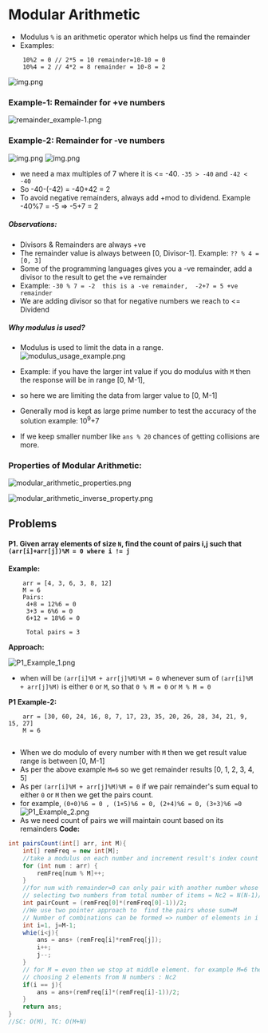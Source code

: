 # Modular Arithmetic

- Modulus `%` is an arithmetic operator which helps us find the remainder
- Examples: 
````text
    10%2 = 0 // 2*5 = 10 remainder=10-10 = 0
    10%4 = 2 // 4*2 = 8 remainder = 10-8 = 2
````

![img.png](../images/remainder_formula.png)

### Example-1: Remainder for +ve numbers

![remainder_example-1.png](../images/remainder_example-1.png)

### Example-2: Remainder for -ve numbers

![img.png](../images/remainder_example-2.png)
![img.png](../images/remainder_example-2_1.png)

- we need a max multiples of 7 where it is <= -40. `-35 > -40` and `-42 < -40`
- So -40-(-42) = -40+42 = 2
- To avoid negative remainders, always add +mod to dividend. Example -40%7 = -5 => -5+7 = 2
##### Observations:
- Divisors & Remainders are always +ve 
- The remainder value is always between [0, Divisor-1]. Example: `?? % 4 = [0, 3]`
- Some of the programming languages gives you a -ve remainder, add a divisor to the result to get the +ve remainder
- Example: `-30 % 7 = -2  this is a -ve remainder,  -2+7 = 5 +ve remainder`
- We are adding divisor so that for negative numbers we reach to <= Dividend

##### Why modulus is used?
- Modulus is used to limit the data in a range.
![modulus_usage_example.png](../images/modulus_usage_example.png)

- Example: if you have the larger int value if you do modulus with `M` then the response will be in range [0, M-1],
- so here we are limiting the data from larger value to [0, M-1]
- Generally mod is kept as large prime number to test the accuracy of the solution example: 10<sup>9</sup>+7 
- If we keep smaller number like `ans % 20` chances of getting collisions are more.


### Properties of Modular Arithmetic:
![modular_arithmetic_properties.png](../images/modular_arithmetic_properties.png)

![modular_arithmetic_inverse_property.png](../images/modular_arithmetic_inverse_property.png)


## Problems
#### P1. Given array elements of size `N`, find the count of pairs i,j such that `(arr[i]+arr[j])%M = 0 where i != j` 
__Example:__
````text
    arr = [4, 3, 6, 3, 8, 12]
    M = 6
    Pairs:
     4+8 = 12%6 = 0
     3+3 = 6%6 = 0
     6+12 = 18%6 = 0
     
     Total pairs = 3
````

__Approach:__

![P1_Example_1.png](P1_Example_1.png)

- when will be `(arr[i]%M + arr[j]%M)%M = 0` whenever sum of `(arr[i]%M + arr[j]%M)` is either `0` or `M`, so that `0 % M = 0` or `M % M = 0`

__P1 Example-2:__
````text
    arr = [30, 60, 24, 16, 8, 7, 17, 23, 35, 20, 26, 28, 34, 21, 9, 15, 27]
    M = 6
    
````
- When we do modulo of every number with `M` then we get result value range is between [0, M-1]
- As per the above example `M=6` so we get remainder results [0, 1, 2, 3, 4, 5] 
- As per `(arr[i]%M + arr[j]%M)%M = 0` if we pair remainder's sum equal to either `0` or `M` then we get the pairs count.
- for example, `(0+0)%6 = 0 , (1+5)%6 = 0, (2+4)%6 = 0, (3+3)%6 =0`
![P1_Example_2.png](P1_Example_2.png)
- As we need count of pairs we will maintain count based on its remainders
__Code:__
```java
int pairsCount(int[] arr, int M){
    int[] remFreq = new int[M];
    //take a modulus on each number and increment result's index count
    for (int num : arr) {
        remFreq[num % M]++;
    }
    //for num with remainder=0 can only pair with another number whose remainder=0
    // selecting two numbers from total number of items = Nc2 = N(N-1)/2
    int pairCount = (remFreq[0]*(remFreq[0]-1))/2;
    //We use two pointer approach to  find the pairs whose sum=M
    // Number of combinations can be formed => number of elements in i index * number of elements in j index
    int i=1, j=M-1;
    whie(i<j){
        ans = ans+ (remFreq[i]*remFreq[j]);
        i++;
        j--;
    }
    // for M = even then we stop at middle element. for example M=6 then mid = 3 we can only pair with 3 itself
    // choosing 2 elements from N numbers : Nc2 
    if(i == j){
        ans = ans+(remFreq[i]*(remFreq[i]-1))/2;
    }
    return ans;
}
//SC: O(M), TC: O(M+N)
```
